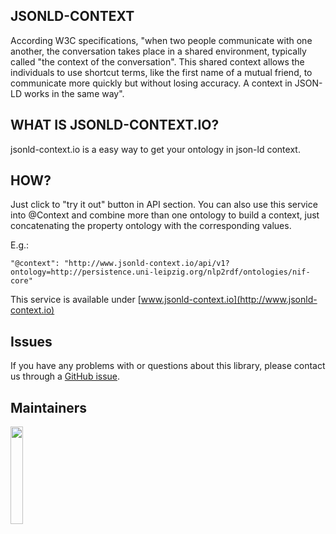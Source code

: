 ##  JSONLD-CONTEXT

According W3C specifications, "when two people communicate with one another, the conversation takes place in a shared environment, typically called "the context of the conversation". This shared context allows the individuals to use shortcut terms, like the first name of a mutual friend, to communicate more quickly but without losing accuracy. A context in JSON-LD works in the same way".


## WHAT IS JSONLD-CONTEXT.IO?

jsonld-context.io is a easy way to get your ontology in json-ld context.


## HOW?

Just click to "try it out" button in API section. You can also use this service into @Context and combine more than one ontology to build a context, just concatenating the property ontology with the corresponding values.

E.g.:

```
"@context": "http://www.jsonld-context.io/api/v1?ontology=http://persistence.uni-leipzig.org/nlp2rdf/ontologies/nif-core"
```

This service is available under [www.jsonld-context.io](http://www.jsonld-context.io)



## Issues

If you have any problems with or questions about this library, please contact us through a [GitHub issue](https://github.com/NLP2RDF/jsonld-context/issues).

## Maintainers

<a href="http://infai.org"><img src="http://infai.org/de/Presse/Logos/files?get=infai_logo_en_rgb_300dpi.jpg" align="left" height="20%" width="20%" ></a>

